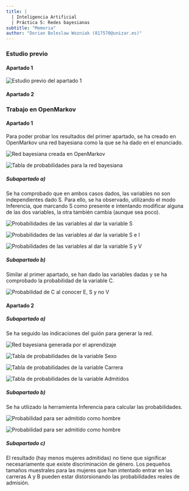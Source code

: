 ```yaml
---
title: |
  | Inteligencia Artificial
  | Práctica 5: Redes bayesianas
subtitle: "Memoria"
author: "Dorian Boleslaw Wozniak (817570@unizar.es)"
---
```


### Estudio previo

#### Apartado 1

![Estudio previo del apartado 1](IMG.jpg)

#### Apartado 2



### Trabajo en OpenMarkov

#### Apartado 1

Para poder probar los resultados del primer apartado, se ha creado en OpenMarkov una red bayesiana como la que se ha dado en el enunciado. 

![Red bayesiana creada en OpenMarkov](screenshot.jpg)

![Tabla de probabilidades para la red bayesiana](screenshot2.jpg)

##### Subapartado a)

Se ha comprobado que en ambos casos dados, las variables no son independientes dado S. Para ello, se ha observado, utilizando el modo Inferencia, que marcando S como presente e intentando modificar alguna de las dos variables, la otra también cambia (aunque sea poco).

![Probabilidades de las variables al dar la variable S](screenshot3.jpg)

![Probabilidades de las variables al dar la variable S e I](screenshot4.jpg)

![Probabilidades de las variables al dar la variable S y V](screenshot5.jpg)

##### Subapartado b)

Similar al primer apartado, se han dado las variables dadas y se ha comprobado la probabilidad de la variable C.

![Probabilidad de C al conocer E, S y no V](screenshot6.jpg)

#### Apartado 2

##### Subapartado a)

Se ha seguido las indicaciones del guión para generar la red.

![Red bayesiana generada por el aprendizaje](screenshot7.jpg)

![Tabla de probabilidades de la variable Sexo](screenshot8.jpg)

![Tabla de probabilidades de la variable Carrera](screenshot9.jpg)

![Tabla de probabilidades de la variable Admitidos](screenshot10.jpg)

##### Subapartado b)

Se ha utliizado la herramienta Inferencia para calcular las probabilidades.

![Probabilidad para ser admitido como hombre](screenshot11.jpg)

![Probabilidad para ser admitido como hombre](screenshot12.jpg)

##### Subapartado c)

El resultado (hay menos mujeres admitidas) no tiene que significar necesariamente que existe discriminación de género. Los pequeños tamaños muestrales para las mujeres que han intentado entrar en las carreras A y B pueden estar distorsionando las probabilidades reales de admisión. 